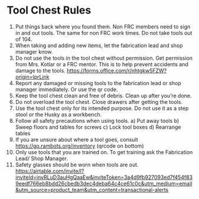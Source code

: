 # Tool Chest Rules
1. Put things back where you found them. Non FRC members need to sign in and out tools. The same for non FRC work times. Do not take tools out of 104.
2. When taking and adding new items, let the fabrication lead and shop manager know.
3. Do not use the tools in the tool chest without permission. Get permission from Mrs. Kotlar or a FRC mentor. This is to help prevent accidents and damage to the tools. https://forms.office.com/r/nhtgkw5FZW?origin=lprLink
4. Report any damaged or missing tools to the fabrication lead or shop manager immediately. Or use the qr code.  
5. Keep the tool chest clean and free of debris. Clean up after you’re done.
6. Do not overload the tool chest. Close drawers after getting the tools.
7. Use the tool chest only for its intended purpose. Do not use it as a step stool or the Husky as a workbench.
8. Follow all safety precautions when using tools.
a) Put away tools
b) Sweep floors and tables for screws
c) Lock tool boxes
d) Rearrange tables 
9. If you are unsure about where a tool goes, consult https://go.rambots.org/inventory (qrcode on bottom)
10. Only use tools that you are trained on. To get training ask the Fabrication Lead/ Shop Manager.
11. Safety glasses should be worn when tools are out.
    https://airtable.com/invite/l?inviteId=invRLuD3auHgQaaEw&inviteToken=3a4d9fb927093ed7f454f839eedf766eb8bdd26cbedb3dec4deba64c4ce61c0c&utm_medium=email&utm_source=product_team&utm_content=transactional-alerts
                                   


